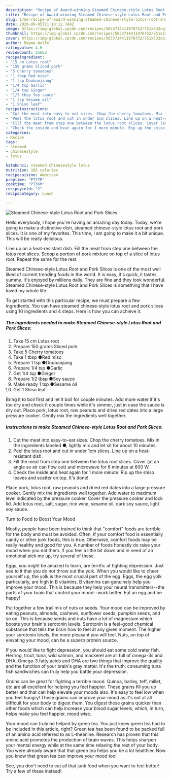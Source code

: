 ```yaml
---
description: "Recipe of Award-winning Steamed Chinese-style Lotus Root and Pork Slices"
title: "Recipe of Award-winning Steamed Chinese-style Lotus Root and Pork Slices"
slug: 1756-recipe-of-award-winning-steamed-chinese-style-lotus-root-and-pork-slices
date: 2020-09-05T21:10:12.748Z
image: https://img-global.cpcdn.com/recipes/5653714411978752/751x532cq70/steamed-chinese-style-lotus-root-and-pork-slices-recipe-main-photo.jpg
thumbnail: https://img-global.cpcdn.com/recipes/5653714411978752/751x532cq70/steamed-chinese-style-lotus-root-and-pork-slices-recipe-main-photo.jpg
cover: https://img-global.cpcdn.com/recipes/5653714411978752/751x532cq70/steamed-chinese-style-lotus-root-and-pork-slices-recipe-main-photo.jpg
author: Mayme Wolfe
ratingvalue: 4.6
reviewcount: 25662
recipeingredient:
- "15 cm Lotus root"
- "150 grams Sliced pork"
- "5 Cherry tomatoes"
- "1 tbsp Red miso"
- "1 tsp Doubanjiang"
- "1/4 tsp Garlic"
- "1/4 tsp Ginger"
- "1/2 tbsp Soy sauce"
- "1 tsp Sesame oil"
- "1 Shiso leaf"
recipeinstructions:
- "Cut the meat into easy-to-eat sizes. Chop the cherry tomatoes. Mix in the ingredients labeled ●, lightly mix and let sit for about 10 minutes."
- "Peel the lotus root and cut in under 1cm slices. Line up on a heat-resistant dish."
- "Fill the meat from step one between the lotus root slices. Cover (at an angle so air can flow out) and microwave for 6 minutes at 600 W."
- "Check the inside and heat again for 1 more minute. Rip up the shiso leaves and scatter on top. It&#39;s done!"
categories:
- Recipe
tags:
- steamed
- chinesestyle
- lotus

katakunci: steamed chinesestyle lotus 
nutrition: 103 calories
recipecuisine: American
preptime: "PT27M"
cooktime: "PT36M"
recipeyield: "2"
recipecategory: Lunch

---
```



![Steamed Chinese-style Lotus Root and Pork Slices](https://img-global.cpcdn.com/recipes/5653714411978752/751x532cq70/steamed-chinese-style-lotus-root-and-pork-slices-recipe-main-photo.jpg)

Hello everybody, I hope you're having an amazing day today. Today, we're going to make a distinctive dish, steamed chinese-style lotus root and pork slices. It is one of my favorites. This time, I am going to make it a bit unique. This will be really delicious.

Line up on a heat-resistant dish. Fill the meat from step one between the lotus root slices. Scoop a portion of pork mixture on top of a slice of lotus root. Repeat the same for the rest.

Steamed Chinese-style Lotus Root and Pork Slices is one of the most well liked of current trending foods in the world. It is easy, it's quick, it tastes yummy. It's enjoyed by millions daily. They are fine and they look wonderful. Steamed Chinese-style Lotus Root and Pork Slices is something that I have loved my whole life.


To get started with this particular recipe, we must prepare a few ingredients. You can have steamed chinese-style lotus root and pork slices using 10 ingredients and 4 steps. Here is how you can achieve it.

<!--inarticleads1-->

##### The ingredients needed to make Steamed Chinese-style Lotus Root and Pork Slices:

1. Take 15 cm Lotus root
1. Prepare 150 grams Sliced pork
1. Take 5 Cherry tomatoes
1. Take 1 tbsp ●Red miso
1. Prepare 1 tsp ●Doubanjiang
1. Prepare 1/4 tsp ●Garlic
1. Get 1/4 tsp ●Ginger
1. Prepare 1/2 tbsp ●Soy sauce
1. Make ready 1 tsp ●Sesame oil
1. Get 1 Shiso leaf


Bring it to boil first and let it boil for couple minutes. Add more water if it&#39;s too dry and check it couple times while it&#39;s simmer, just in case the sauce is dry out. Place pork, lotus root, raw peanuts and dried red dates into a large pressure cooker. Gently mix the ingredients well together. 

<!--inarticleads2-->

##### Instructions to make Steamed Chinese-style Lotus Root and Pork Slices:

1. Cut the meat into easy-to-eat sizes. Chop the cherry tomatoes. Mix in the ingredients labeled ●, lightly mix and let sit for about 10 minutes.
1. Peel the lotus root and cut in under 1cm slices. Line up on a heat-resistant dish.
1. Fill the meat from step one between the lotus root slices. Cover (at an angle so air can flow out) and microwave for 6 minutes at 600 W.
1. Check the inside and heat again for 1 more minute. Rip up the shiso leaves and scatter on top. It&#39;s done!


Place pork, lotus root, raw peanuts and dried red dates into a large pressure cooker. Gently mix the ingredients well together. Add water to maximum level indicated by the pressure cooker. Cover the pressure cooker and lock lid. Add lotus root, salt, sugar, rice wine, sesame oil, dark soy sauce, light soy sauce. 

Turn to Food to Boost Your Mood


Mostly, people have been trained to think that "comfort" foods are terrible for the body and must be avoided. Often, if your comfort food is essentially candy or other junk foods, this is true. Otherwise, comfort foods may be really healthy and good for you. A number of foods honestly do raise your mood when you eat them. If you feel a little bit down and in need of an emotional pick me up, try several of these.

Eggs, you might be amazed to learn, are terrific at fighting depression. Just see to it that you do not throw out the yolk. When you would like to cheer yourself up, the yolk is the most crucial part of the egg. Eggs, the egg yolk particularly, are high in B vitamins. B vitamins can genuinely help you improve your mood. This is because they help your neural transmitters--the parts of your brain that control your mood--work better. Eat an egg and be happy!

Put together a few trail mix of nuts or seeds. Your mood can be improved by eating peanuts, almonds, cashews, sunflower seeds, pumpkin seeds, and so on. This is because seeds and nuts have a lot of magnesium which boosts your brain's serotonin levels. Serotonin is a feel-good chemical substance that tells the brain how to feel at any given moment. The higher your serotonin levels, the more pleasant you will feel. Nuts, on top of elevating your mood, can be a superb protein source.

If you would like to fight depression, you should eat some cold water fish. Herring, trout, tuna, wild salmon, and mackerel are all full of omega-3s and DHA. Omega-3 fatty acids and DHA are two things that improve the quality and the function of your brain's gray matter. It's the truth: consuming tuna fish sandwiches can truly help you battle your depression. 

Grains can be great for fighting a terrible mood. Quinoa, barley, teff, millet, etc are all excellent for helping you feel happier. These grains fill you up better and that can help elevate your moods also. It's easy to feel low when you feel hungry! These grains can improve your mood as it's not at all difficult for your body to digest them. You digest these grains quicker than other foods which can help increase your blood sugar levels, which, in turn, helps make you feel happier, mood wise.

Your mood can truly be helped by green tea. You just knew green tea had to be included in this article, right? Green tea has been found to be packed full of an amino acid referred to as L-theanine. Research has proven that this amino acid promotes the production of brain waves. This helps sharpen your mental energy while at the same time relaxing the rest of your body. You were already aware that that green tea helps you be a lot healthier. Now you know that green tea can improve your mood too!

See, you don't need to eat all that junk food when you want to feel better! Try a few of these instead!

